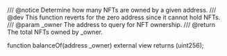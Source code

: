 /// @notice Determine how many NFTs are owned by a given address.
/// @dev This function reverts for the zero address since it cannot hold NFTs.
/// @param _owner The address to query for NFT ownership.
/// @return The total NFTs owned by _owner.

function balanceOf(address _owner) external view returns (uint256);